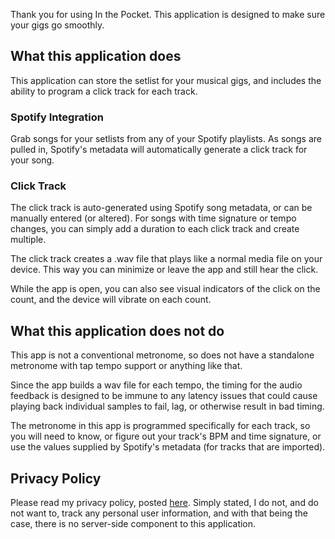 Thank you for using In the Pocket.  This application is designed to make sure your gigs go smoothly.

## What this application does
This application can store the setlist for your musical gigs, and includes the ability to program a click track for each track.

### Spotify Integration
Grab songs for your setlists from any of your Spotify playlists.  As songs are pulled in, Spotify's metadata will automatically generate a click track for your song.

### Click Track
The click track is auto-generated using Spotify song metadata, or can be manually entered (or altered).  For songs with time signature or tempo changes, you can simply add a duration to each click track and create multiple.

The click track creates a .wav file that plays like a normal media file on your device.  This way you can minimize or leave the app and still hear the click.

While the app is open, you can also see visual indicators of the click on the count, and the device will vibrate on each count.

## What this application does not do
This app is not a conventional metronome, so does not have a standalone metronome with tap tempo support or anything like that.

Since the app builds a wav file for each tempo, the timing for the audio feedback is designed to be immune to any latency issues that could cause playing back individual samples to fail, lag, or otherwise result in bad timing.

The metronome in this app is programmed specifically for each track, so you will need to know, or figure out your track's BPM and time signature, or use the values supplied by Spotify's metadata (for tracks that are imported).

## Privacy Policy

Please read my privacy policy, posted [here](privacy.md).  Simply stated, I do not, and do not want to, track any personal user information, and with that being the case, there is no server-side component to this application.
